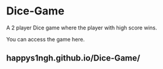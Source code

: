 # Dice-Game
A 2 player Dice game where the player with high score wins.

You can access the game here.
## happys1ngh.github.io/Dice-Game/
